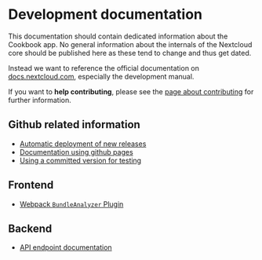 # Development documentation

This documentation should contain dedicated information about the Cookbook app.
No general information about the internals of the Nextcloud core should be published here as these tend to change and thus get dated.

Instead we want to reference the official documentation on [docs.nextcloud.com](https://docs.nextcloud.com), especially the development manual.

If you want to **help contributing**, please see the [page about contributing](contributing) for further information.

## Github related information

- [Automatic deployment of new releases](deployment)
- [Documentation using github pages](docs)
- [Using a committed version for testing](use-autobuild)


## Frontend

- [Webpack `BundleAnalyzer` Plugin](frontend/webpack-bundle-analyzer)


## Backend

- [API endpoint documentation](api/index)